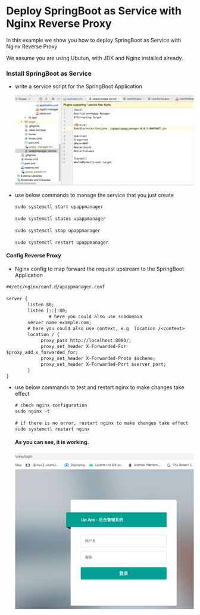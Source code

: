 # Deploy SpringBoot as Service with Nginx Reverse Proxy

In this example we show you how to deploy SpringBoot as Service with Nginx Reverse Proxy

We assume you are using Ubutun, with JDK and Nginx installed already.



### Install SpringBoot as Service

- write a service script for the SpringBoot Application

  ![1](spring-boot-nginx.assets/1.png)

- use below commands to manage the service that you just create

  ```sudo systemctl start upappmanager
  sudo systemctl start upappmanager
  
  sudo systemctl status upappmanager
  
  sudo systemctl stop upappmanager
  
  sudo systemctl restart upappmanager
  
  ```

#### Config Reverse Proxy

- Nginx config to map forward the request upstream to the SpringBoot Application

```
##/etc/nginx/conf.d/upappmanager.conf
 
server {
        listen 80;
        listen [::]:80;
				# here you could also use subdomain
        server_name example.com;
        # here you could also use context, e.g  location /<context>
        location / {
             proxy_pass http://localhost:8080/;
             proxy_set_header X-Forwarded-For $proxy_add_x_forwarded_for;
             proxy_set_header X-Forwarded-Proto $scheme;
             proxy_set_header X-Forwarded-Port $server_port;
        }
}
```

- use below commands to test and restart nginx to make changes take effect

  ```
  # check nginx configuration 
  sudo nginx -t 
  
  # if there is no error, restart nginx to make changes take effect
  sudo systemctl restart nginx
  
  ```

  #### As you can see, it is working. 

  ![image-20200520214007042](spring-boot-nginx.assets/image-20200520214007042.png)